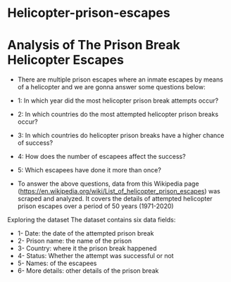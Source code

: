 # Helicopter-prison-escapes
# Analysis of The Prison Break Helicopter Escapes
+ There are multiple prison escapes where an inmate escapes by means of a helicopter and we are gonna answer some questions below:
+ 1: In which year did the most helicopter prison break attempts occur?
+ 2: In which countries do the most attempted helicopter prison breaks occur?
+ 3: In which countries do helicopter prison breaks have a higher chance of success?
+ 4: How does the number of escapees affect the success?
+ 5: Which escapees have done it more than once?

+ To answer the above questions, data from this Wikipedia page (https://en.wikipedia.org/wiki/List_of_helicopter_prison_escapes) was scraped and analyzed. It covers the details of attempted helicopter prison escapes over a period of 50 years (1971-2020)

Exploring the dataset The dataset contains six data fields:
+ 1- Date: the date of the attempted prison break
+ 2- Prison name: the name of the prison
+ 3- Country: where it the prison break happened
+ 4- Status: Whether the attempt was successful or not
+ 5- Names: of the escapees
+ 6- More details: other details of the prison break
